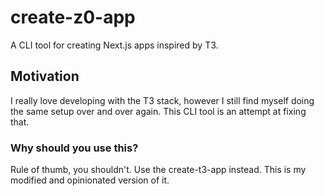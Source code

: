 # create-z0-app

A CLI tool for creating Next.js apps inspired by T3.

## Motivation

I really love developing with the T3 stack, however I still find myself doing the same setup over and over again.
This CLI tool is an attempt at fixing that.

### Why should you use this?

Rule of thumb, you shouldn't. Use the create-t3-app instead.
This is my modified and opinionated version of it.
